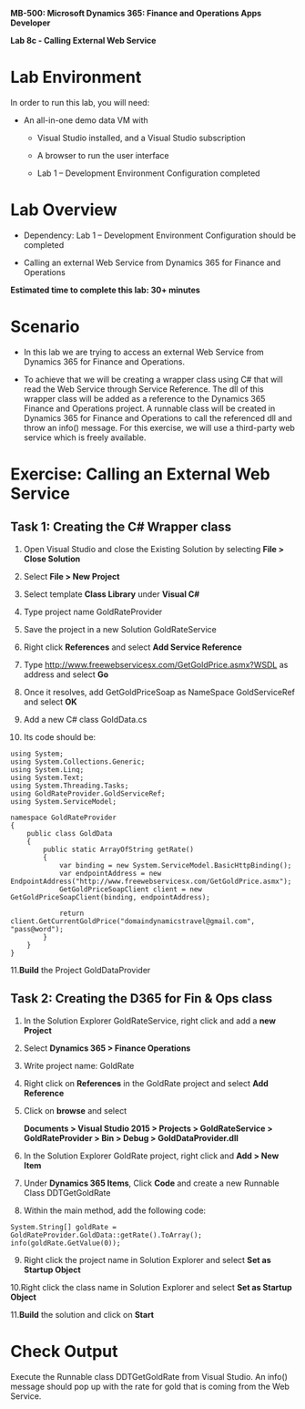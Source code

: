 **MB-500: Microsoft Dynamics 365: Finance and Operations Apps Developer**

**Lab 8c - Calling External Web Service**

Lab Environment
===============

In order to run this lab, you will need:

-   An all-in-one demo data VM with

    -   Visual Studio installed, and a Visual Studio subscription

    -   A browser to run the user interface

    -   Lab 1 – Development Environment Configuration completed

Lab Overview
============

-   Dependency: Lab 1 – Development Environment Configuration should be
    completed

-   Calling an external Web Service from Dynamics 365 for Finance and Operations

**Estimated time to complete this lab: 30+ minutes**

Scenario
========

-   In this lab we are trying to access an external Web Service from Dynamics
    365 for Finance and Operations.

-   To achieve that we will be creating a wrapper class using C\# that will read
    the Web Service through Service Reference. The dll of this wrapper class
    will be added as a reference to the Dynamics 365 Finance and Operations
    project. A runnable class will be created in Dynamics 365 for Finance and
    Operations to call the referenced dll and throw an info() message. For this
    exercise, we will use a third-party web service which is freely available.

Exercise: Calling an External Web Service 
==========================================

Task 1: Creating the C\# Wrapper class
--------------------------------------

1.  Open Visual Studio and close the Existing Solution by selecting **File \>
    Close Solution**

2.  Select **File \> New Project**

3.  Select template **Class Library** under **Visual C\#**

4.  Type project name GoldRateProvider

5.  Save the project in a new Solution GoldRateService

6.  Right click **References** and select **Add Service Reference**

7.  Type <http://www.freewebservicesx.com/GetGoldPrice.asmx?WSDL> as address and
    select **Go**

8.  Once it resolves, add GetGoldPriceSoap as NameSpace GoldServiceRef and
    select **OK**

9.  Add a new C\# class GoldData.cs

10. Its code should be:

<pre><code>using System;
using System.Collections.Generic;
using System.Linq;
using System.Text;
using System.Threading.Tasks;
using GoldRateProvider.GoldServiceRef;
using System.ServiceModel;

namespace GoldRateProvider
{
    public class GoldData
    {
        public static ArrayOfString getRate()
        {
            var binding = new System.ServiceModel.BasicHttpBinding();
            var endpointAddress = new EndpointAddress("http://www.freewebservicesx.com/GetGoldPrice.asmx");
            GetGoldPriceSoapClient client = new GetGoldPriceSoapClient(binding, endpointAddress);

            return client.GetCurrentGoldPrice("domaindynamicstravel@gmail.com", "pass@word");
        }
    }
}
</code></pre>

11.**Build** the Project GoldDataProvider

Task 2: Creating the D365 for Fin & Ops class
---------------------------------------------

1.  In the Solution Explorer GoldRateService, right click and add a **new
    Project**

2.  Select **Dynamics 365 \> Finance Operations**

3.  Write project name: GoldRate

4.  Right click on **References** in the GoldRate project and select **Add
    Reference**

5.  Click on **browse** and select

    **Documents \> Visual Studio 2015 \> Projects \> GoldRateService \>
    GoldRateProvider \> Bin \> Debug \> GoldDataProvider.dll**

6.  In the Solution Explorer GoldRate project, right click and **Add \> New
    Item**

7.  Under **Dynamics 365 Items**, Click **Code** and create a new Runnable Class
    DDTGetGoldRate

8.  Within the main method, add the following code:

<pre><code>System.String[] goldRate = GoldRateProvider.GoldData::getRate().ToArray();
info(goldRate.GetValue(0));
</code></pre>


9. Right click the project name in Solution Explorer and select **Set as
    Startup Object**

10.Right click the class name in Solution Explorer and select **Set as Startup
    Object**

11.**Build** the solution and click on **Start**

Check Output
============

Execute the Runnable class DDTGetGoldRate from Visual Studio. An info() message
should pop up with the rate for gold that is coming from the Web Service.
